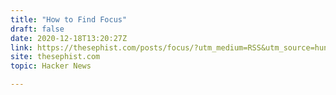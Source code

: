 ```yaml
---
title: "How to Find Focus"
draft: false
date: 2020-12-18T13:20:27Z
link: https://thesephist.com/posts/focus/?utm_medium=RSS&utm_source=hune
site: thesephist.com
topic: Hacker News  

---
```

